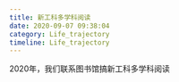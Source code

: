 ```yaml
---
title: 新工科多学科阅读
date: 2020-09-07 09:38:04
category: Life_trajectory
timeline: Life_trajectory
---
```


2020年，我们联系图书馆搞新工科多学科阅读

